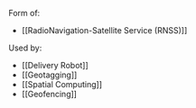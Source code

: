 Form of:
- [[RadioNavigation-Satellite Service (RNSS)]]

Used by:
- [[Delivery Robot]]
- [[Geotagging]]
- [[Spatial Computing]]
- [[Geofencing]]